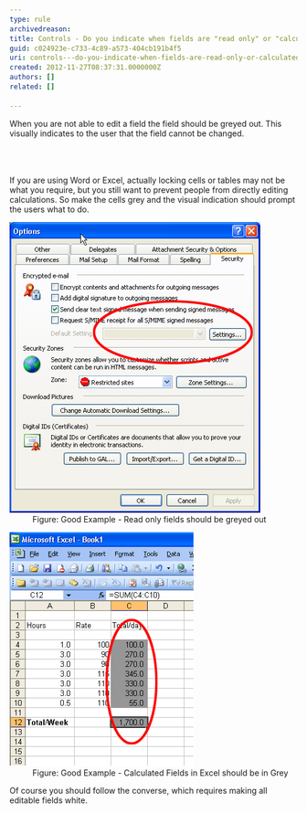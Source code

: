```yaml
---
type: rule
archivedreason: 
title: Controls - Do you indicate when fields are "read only" or "calculated"?
guid: c024923e-c733-4c89-a573-404cb191b4f5
uri: controls---do-you-indicate-when-fields-are-read-only-or-calculated
created: 2012-11-27T08:37:31.0000000Z
authors: []
related: []

---
```



<p>When you are not able to edit a field the field should be greyed out. This visually indicates to the user that the field cannot be changed.</p>
<br><excerpt class='endintro'></excerpt><br>
​<div>If you are using Word or Excel, actually locking cells or tables may not be what you require, but you still want to prevent people from directly editing calculations. So make the cells grey and the visual indication should prompt the users what to do.</div>
<dl class="goodImage"><dt><img alt="Grey Field" src="../../assets/GreyField.gif" /></dt>
<dd>Figure: Good Example - Read only fields should be greyed out</dd></dl>
<dl class="goodImage"><dt><img alt="Grey Field Excel" src="../../assets/GreyField-Excel.gif" /></dt>
<dd>Figure: Good Example - Calculated Fields in Excel should be in Grey</dd></dl>
<div>Of course you should follow the converse, which requires making all editable fields white.</div>



